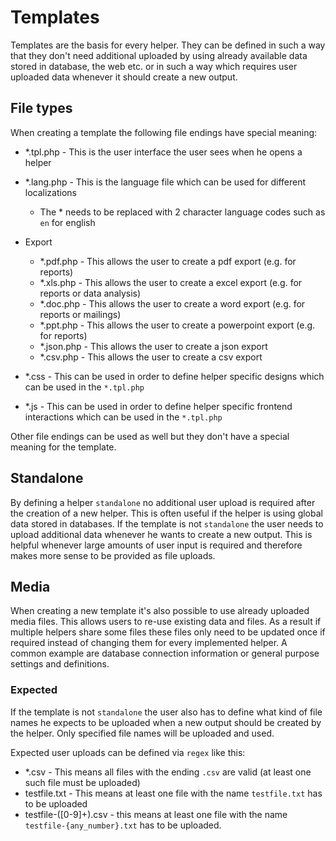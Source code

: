 # Templates

Templates are the basis for every helper. They can be defined in such a way that they don't need additional uploaded by using already available data stored in database, the web etc. or in such a way which requires user uploaded data whenever it should create a new output.

## File types

When creating a template the following file endings have special meaning:

* \*.tpl.php - This is the user interface the user sees when he opens a helper
* \*.lang.php - This is the language file which can be used for different localizations
    * The * needs to be replaced with 2 character language codes such as `en` for english

* Export
    * \*.pdf.php - This allows the user to create a pdf export (e.g. for reports)
    * \*.xls.php - This allows the user to create a excel export (e.g. for reports or data analysis)
    * \*.doc.php - This allows the user to create a word export (e.g. for reports or mailings)
    * \*.ppt.php - This allows the user to create a powerpoint export (e.g. for reports)
    * \*.json.php - This allows the user to create a json export
    * \*.csv.php - This allows the user to create a csv export

* \*.css - This can be used in order to define helper specific designs which can be used in the `*.tpl.php`
* \*.js - This can be used in order to define helper specific frontend interactions which can be used in the `*.tpl.php`

Other file endings can be used as well but they don't have a special meaning for the template.

## Standalone

By defining a helper `standalone` no additional user upload is required after the creation of a new helper. This is often useful if the helper is using global data stored in databases. If the template is not `standalone` the user needs to upload additional data whenever he wants to create a new output. This is helpful whenever large amounts of user input is required and therefore  makes more sense to be provided as file uploads.

## Media

When creating a new template it's also possible to use already uploaded media files. This allows users to re-use existing data and files. As a result if multiple helpers share some files these files only need to be updated once if required instead of changing them for every implemented helper. A common example are database connection information or general purpose settings and definitions.

### Expected

If the template is not `standalone` the user also has to define what kind of file names he expects to be uploaded when a new output should be created by the helper. Only specified file names will be uploaded and used.

Expected user uploads can be defined via `regex` like this:

* \*.csv - This means all files with the ending `.csv` are valid (at least one such file must be uploaded)
* testfile\.txt - This means at least one file with the name `testfile.txt` has to be uploaded
* testfile\-([0-9]+)\.csv - this means at least one file with the name `testfile-{any_number}.txt` has to be uploaded.